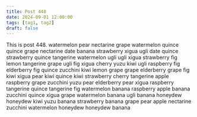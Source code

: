```yaml
---
title: Post 448
date: 2024-09-01 12:00:00
tags: [tag1, tag2]
draft: false
---
```

This is post 448.
watermelon
pear
nectarine
grape
watermelon
quince
quince
grape
nectarine
date
banana
strawberry
xigua
ugli
date
quince
strawberry
quince
tangerine
watermelon
ugli
ugli
xigua
strawberry
fig
lemon
tangerine
grape
ugli
fig
xigua
cherry
yuzu
kiwi
ugli
raspberry
fig
elderberry
fig
quince
zucchini
kiwi
lemon
grape
grape
elderberry
grape
fig
kiwi
xigua
pear
kiwi
quince
kiwi
strawberry
cherry
tangerine
apple
raspberry
grape
zucchini
yuzu
pear
elderberry
pear
xigua
raspberry
tangerine
quince
tangerine
fig
watermelon
banana
raspberry
apple
banana
zucchini
quince
xigua
grape
watermelon
banana
ugli
banana
honeydew
honeydew
kiwi
yuzu
banana
strawberry
banana
grape
pear
apple
nectarine
zucchini
watermelon
honeydew
honeydew
banana
